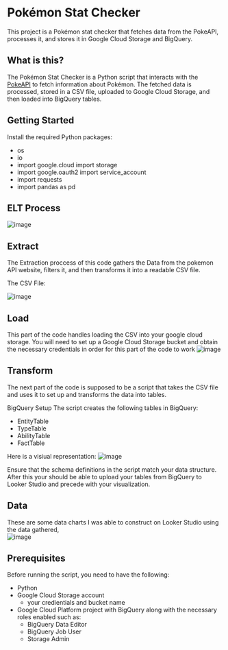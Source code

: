 # Pokémon Stat Checker

This project is a Pokémon stat checker that fetches data from the PokeAPI, processes it, and stores it in Google Cloud Storage and BigQuery.

## What is this?

The Pokémon Stat Checker is a Python script that interacts with the [PokeAPI](https://pokeapi.co/) to fetch information about Pokémon. The fetched data is processed, stored in a CSV file, uploaded to Google Cloud Storage, and then loaded into BigQuery tables.

## Getting Started
Install the required Python packages:

* os
* io
* import google.cloud import storage
* import google.oauth2 import service_account
* import requests
* import pandas as pd

## ELT Process
![image](https://github.com/JustinDavid2g/Pok-mon-stat-checker-/assets/121201630/b5acf62f-570a-450d-82eb-abe8fb5489e9)



   ## Extract
   The Extraction proccess of this code gathers the Data from the pokemon API website, filters it, and then 
   transforms it into a readable CSV file.

   The CSV File:
   
   ![image](https://github.com/JustinDavid2g/Pok-mon-stat-checker-/assets/121201630/7035337e-a95a-4355-a68e-c14c98cbb1f3)



   ## Load 
   This part of the code handles loading the CSV into your google cloud storage.
   You will need to set up a Google Cloud Storage bucket and obtain the necessary credentials in order for this part of 
   the code to work
   ![image](https://github.com/JustinDavid2g/Pok-mon-stat-checker-/assets/121201630/ccd1fc6d-6e7a-49b5-be87-521eb4b7ce2a)


   ## Transform
   The next part of the code is supposed to be a script that takes the CSV file and uses it to set up and transforms the data into tables.

BigQuery Setup
The script creates the following tables in BigQuery:

*   EntityTable
*   TypeTable
*   AbilityTable
*   FactTable

Here is a visiual representation: 
![image](https://github.com/JustinDavid2g/Pok-mon-stat-checker-/assets/121201630/8f36c506-963e-4885-becf-b4e0a9f21fc5)

Ensure that the schema definitions in the script match your data structure.
After this your should be able to upload your tables from BigQuery to Looker Studio and precede 
with your visualization.

## Data
   These are some data charts I was able to construct on Looker Studio using the data gathered,   
   ![image](https://github.com/JustinDavid2g/Pok-mon-stat-checker-/assets/121201630/cfe83eac-ce7d-4db3-90a6-adf2607d41fe)



## Prerequisites

Before running the script, you need to have the following:

- Python 
- Google Cloud Storage account
     * your credientials and bucket name
- Google Cloud Platform project with BigQuery along
     with the necessary roles enabled such as:
     * BigQuery Data Editor
     * BigQuery Job User
     * Storage Admin


   
